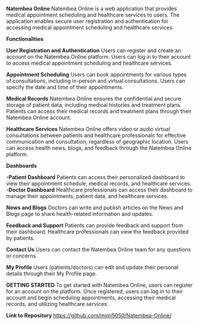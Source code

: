 **Natembea Online**
Natembea Online is a web application that provides medical appointment scheduling and healthcare services to users. The application enables secure user registration and authentication for accessing medical appointment scheduling and healthcare services.

**Functionalities**

**User Registration and Authentication**
Users can register and create an account on the Natembea Online platform.
Users can log in to their account to access medical appointment scheduling and healthcare services.

**Appointment Scheduling**
Users can book appointments for various types of consultations, including in-person and virtual consultations.
Users can specify the date and time of their appointments.

**Medical Records**
Natembea Online ensures the confidential and secure storage of patient data, including medical histories and treatment plans.
Patients can access their medical records and treatment plans through their Natembea Online account.

**Healthcare Services**
Natembea Online offers video or audio virtual consultations between patients and healthcare professionals for effective communication and consultation, regardless of geographic location.
Users can access health news, blogs, and feedback through the Natembea Online platform.

**Dashboards**

**-Patient Dashboard**
Patients can access their personalized dashboard to view their appointment schedule, medical records, and healthcare services.
**-Doctor Dashboard**
Healthcare professionals can access their dashboard to manage their appointments, patient data, and healthcare services.

**News and Blogs**
Doctors can write and publish articles on the News and Blogs page to share health-related information and updates.

**Feedback and Support**
Patients can provide feedback and support from their dashboard.
Healthcare professionals can view the feedback provided by patients.

**Contact Us**
Users can contact the Natembea Online team for any questions or concerns.

**My Profile**
Users (patients/doctors) can edit and update their personal details through their My Profile page.

**GETTING STARTED**
To get started with Natembea Online, users can register for an account on the platform. Once registered, users can log in to their account and begin scheduling appointments, accessing their medical records, and utilizing healthcare services.

**Link to Repository**
https://github.com/mimi5050/Natembea-Online/


